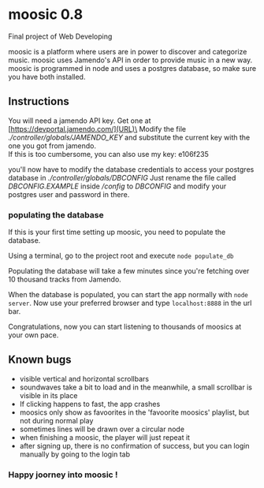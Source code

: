 # moosic 0.8
Final project of Web Developing

moosic is a platform where users are in power to discover and categorize music.
moosic uses Jamendo's API in order to provide music in a new way.
moosic is programmed in node and uses a postgres database, so make sure you have both installed.

## Instructions
You will need a jamendo API key. Get one at [https://devportal.jamendo.com/](URL)\
Modify the file *./controller/globals/JAMENDO_KEY* and substitute the current key with the one you got from jamendo.\
If this is too cumbersome, you can also use my key: e106f235

you'll now have to modify the database credentials to access your postgres database in *./controller/globals/DBCONFIG* Just rename the file called *DBCONFIG.EXAMPLE* inside */config* to *DBCONFIG* and modify your postgres user and password in there.

### populating the database
If this is your first time setting up moosic, you need to populate the database.

Using a terminal, go to the project root and execute
`node populate_db`

Populating the database will take a few minutes since you're fetching over 10 thousand tracks from Jamendo. 


When the database is populated, you can start the app normally with `node server`.
Now use your preferred browser and type `localhost:8888` in the url bar.

Congratulations, now you can start listening to thousands of moosics at your own pace.

## Known bugs
* visible vertical and horizontal scrollbars
* soundwaves take a bit to load and in the meanwhile, a small scrollbar is visible in its place
* If clicking happens to fast, the app crashes
* moosics only show as favoorites in the 'favoorite moosics' playlist, but not during normal play
* sometimes lines will be drawn over a circular node
* when finishing a moosic, the player will just repeat it
* after signing up, there is no confirmation of success, but you can login manually by going to the login tab

### Happy joorney into moosic !
